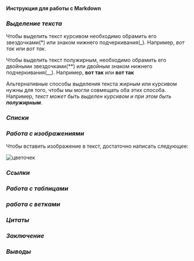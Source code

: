 #### **Инструкция для работы с Markdown**
### _Выделение текста_
Чтобы выделить текст курсивом необходимо обрамить его звездочками(*) или знаком нижнего подчеркивания(_). Например, *вот так* или _вот так_.

Чтобы выделить текст полужирным, необходимо обрамить его двойными звездочками(**) или двойным знаком нижнего подчеркивания(__). Например, **вот так** или __вот так__

Альтернативные способы выделения текста жирным или курсивом нужны для того, чтобы мы могли совмещать оба этих способа. Например, _текст может быть выделен курсивом и при этом быть **полужирным**_.
### _Списки_
### _Работа с изображениями_
Чтобы вставить изображение в текст, достаточно написать следующее:

![цветочек](Chrysanthemum.jpg)
### _Ссылки_
### _Работа с таблицами_
### _работа с ветками_
### _Цитаты_
### _Заключение_
### _Выводы_